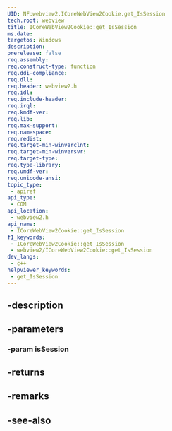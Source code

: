 ```yaml
---
UID: NF:webview2.ICoreWebView2Cookie.get_IsSession
tech.root: webview
title: ICoreWebView2Cookie::get_IsSession
ms.date: 
targetos: Windows
description: 
prerelease: false
req.assembly: 
req.construct-type: function
req.ddi-compliance: 
req.dll: 
req.header: webview2.h
req.idl: 
req.include-header: 
req.irql: 
req.kmdf-ver: 
req.lib: 
req.max-support: 
req.namespace: 
req.redist: 
req.target-min-winverclnt: 
req.target-min-winversvr: 
req.target-type: 
req.type-library: 
req.umdf-ver: 
req.unicode-ansi: 
topic_type:
 - apiref
api_type:
 - COM
api_location:
 - webview2.h
api_name:
 - ICoreWebView2Cookie::get_IsSession
f1_keywords:
 - ICoreWebView2Cookie::get_IsSession
 - webview2/ICoreWebView2Cookie::get_IsSession
dev_langs:
 - c++
helpviewer_keywords:
 - get_IsSession
---
```


## -description

## -parameters

### -param isSession

## -returns

## -remarks

## -see-also

